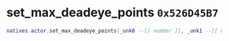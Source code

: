 # set_max_deadeye_points `0x526D45B7`

```lua
natives.actor.set_max_deadeye_points(_unk0 --[[ number ]], _unk1 --[[ number ]])
```